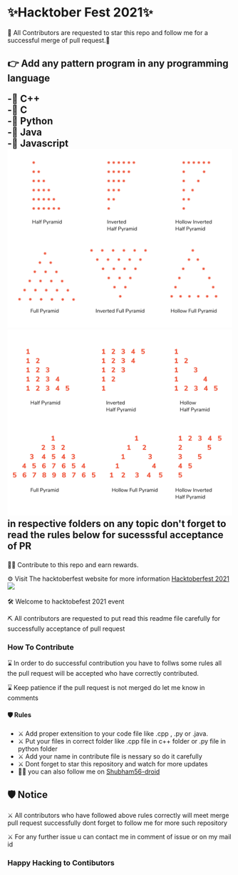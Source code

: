 <h1>✨Hacktober Fest 2021✨</h1>
<p>🙏 All Contributors are requested to star this repo and follow me for a successful merge of pull request.🙏</p>
<h2>👉 Add any pattern program in any programming language<br/>
  
-🤖 C++ <br/>
-🤖 C <br/>
-🤖 Python <br/>
-🤖 Java <br/>
-🤖 Javascript <br/>
  <img src="./images/46684_1580817324.png"/>
  <img src="./images/55984_1580817324.png"/>
in respective folders on any topic don't forget to read the rules below for sucesssful acceptance of PR</h2>
<p>👷‍♂️ Contribute to this repo and earn rewards.</p>
<p>⚙️ Visit The hacktoberfest website for more information <a href="https://hacktoberfest.digitalocean.com/">Hacktoberfest 2021</a>
<br/>
<img src="./images/logo-hacktoberfest-full.f42e3b1.jpg">
<p>🛠 Welcome to hacktobefest 2021 event</p>
<p>⛏ All contributors are requested to put read this readme file carefully for successfully acceptance of pull request</p>
<h3>How To Contribute</h3>
<p>⌛️ In order to do successful contribution you have to follws some rules all the pull request will be accepted who have correctly contributed.</p>
<p>⌛️ Keep patience if the pull request is not merged do let me know in  comments</p>
<h4>🛡 Rules</h4>
<ul>
  <li>⚔️ Add proper extensition to your code file like .cpp , .py or .java.</li>
  <li>⚔️ Put your files in correct folder like .cpp file in  c++ folder or .py file in python folder</li>
  <li>⚔️ Add your name in contribute file is nessary so do it carefully</li>
  <li>⚔️ Dont forget to star this repository and watch for more updates</li>
  <li>🦸‍♂️ you can also follow me on <a href="https://github.com/Shubham56-droid">Shubham56-droid</a>
</ul>

<h2>🛡 Notice</h2>
<p>⚔️ All contributors who have followed above rules correctly will meet merge pull request successfully dont forget to follow me for more such repository</p>
<p>⚔️ For any further issue u can contact me in comment of issue or on my mail id</p>
<h3>Happy Hacking to Contibutors</h3>
